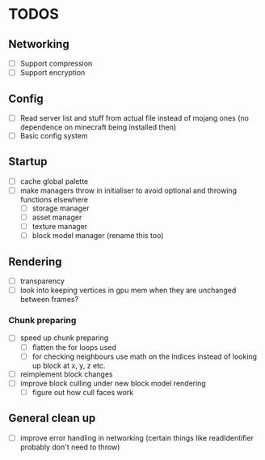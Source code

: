 # TODOS

## Networking

- [ ] Support compression
- [ ] Support encryption

## Config

- [ ] Read server list and stuff from actual file instead of mojang ones (no dependence on minecraft being installed then)
- [ ] Basic config system

## Startup

- [ ] cache global palette
- [ ] make managers throw in initialiser to avoid optional and throwing functions elsewhere
  - [ ] storage manager
  - [ ] asset manager
  - [ ] texture manager
  - [ ] block model manager (rename this too)

## Rendering

- [ ] transparency
- [ ] look into keeping vertices in gpu mem when they are unchanged between frames?

### Chunk preparing

- [ ] speed up chunk preparing
  - [ ] flatten the for loops used
  - [ ] for checking neighbours use math on the indices instead of looking up block at x, y, z etc.
- [ ] reimplement block changes
- [ ] improve block culling under new block model rendering
  - [ ] figure out how cull faces work

## General clean up

- [ ] improve error handling in networking (certain things like readIdentifier probably don't need to throw)